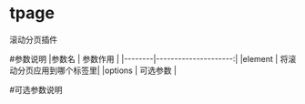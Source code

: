 # tpage
滚动分页插件

#参数说明
|参数名   | 参数作用               |
|--------|---------------------:|
|element | 将滚动分页应用到哪个标签里|
|options |  可选参数              |

#可选参数说明

